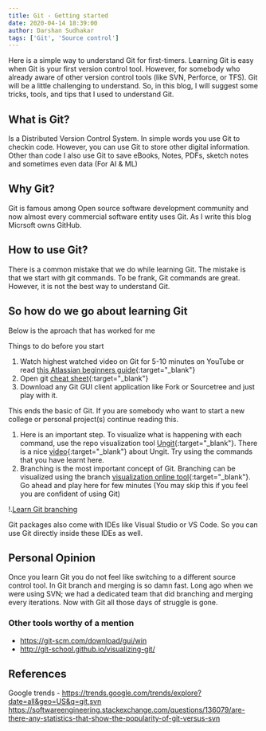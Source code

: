```yaml
---
title: Git - Getting started
date: 2020-04-14 18:39:00
author: Darshan Sudhakar
tags: ['Git', 'Source control']
---
```


Here is a simple way to understand Git for first-timers. Learning Git is easy when Git is your first version control tool. However, for somebody who already aware of other version control tools (like SVN, Perforce, or TFS). Git will be a little challenging to understand. So, in this blog, I will suggest some tricks, tools, and tips that I used to understand Git.

## What is Git?

Is a Distributed Version Control System. In simple words you use Git to checkin code. However, you can use Git to store other digital information. Other than code I also use Git to save eBooks, Notes, PDFs, sketch notes and sometimes even data (For AI & ML)

## Why Git?

Git is famous among Open source software development community and now almost every commercial software entity uses Git. As I write this blog Micrsoft owns GitHub.

## How to use Git?

There is a common mistake that we do while learning Git. The mistake is that we start with git commands. To be frank, Git commands are great. However, it is not the best way to understand Git.

## So how do we go about learning Git

Below is the aproach that has worked for me

Things to do before you start

1. Watch highest watched video on Git for 5-10 minutes on YouTube or read [this Atlassian beginners guide](https://www.atlassian.com/git/tutorials/what-is-version-control){:target="_blank"}
2. Open git [cheat sheet](https://github.github.com/training-kit/){:target="_blank"}
3. Download any Git GUI client application like Fork or Sourcetree and just play with it.

This ends the basic of Git. If you are somebody who want to start a new college or personal project(s) continue reading this.

1. Here is an important step. To visualize what is happening with each command, use the repo visualization tool [Ungit](https://github.com/FredrikNoren/ungit){:target="_blank"}. There is a nice [video](https://youtu.be/hkBVAi3oKvo){:target="_blank"}  about Ungit. Try using the commands that you have learnt here.
2. Branching is the most important concept of Git. Branching can be visualized using the branch [visualization online tool](https://learngitbranching.js.org/){:target="_blank"}. Go ahead and play here for few minutes (You may skip this if you feel you are confident of using Git)

!.[Learn Git branching](./images/learn-git-branching.png)

Git packages also come with IDEs like Visual Studio or VS Code. So you can use Git directly inside these IDEs as well.

## Personal Opinion

Once you learn Git you do not feel like switching to a different source control tool. In Git branch and merging is so damn fast. Long ago when we were using SVN; we had a dedicated team that did branching and merging every iterations. Now with Git all those days of struggle is gone.

### Other tools worthy of a mention

- <https://git-scm.com/download/gui/win>
- <http://git-school.github.io/visualizing-git/>

## References

Google trends - <https://trends.google.com/trends/explore?date=all&geo=US&q=git,svn>
<https://softwareengineering.stackexchange.com/questions/136079/are-there-any-statistics-that-show-the-popularity-of-git-versus-svn>
